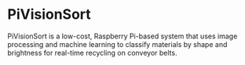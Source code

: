 # PiVisionSort
PiVisionSort is a low-cost, Raspberry Pi-based system that uses image processing and machine learning to classify materials by shape and brightness for real-time recycling on conveyor belts.

